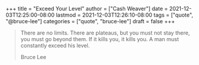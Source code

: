 +++
title = "Exceed Your Level"
author = ["Cash Weaver"]
date = 2021-12-03T12:25:00-08:00
lastmod = 2021-12-03T12:26:10-08:00
tags = ["quote", "@bruce-lee"]
categories = ["quote", "bruce-lee"]
draft = false
+++

> There are no limits. There are plateaus, but you must not stay there, you must go beyond them. If it kills you, it kills you. A man must constantly exceed his level.
>
> Bruce Lee
